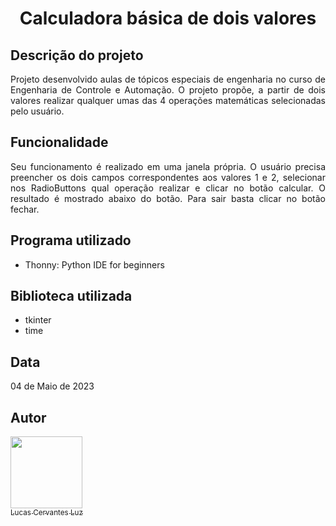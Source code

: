 <h1 align="center"> Calculadora básica de dois valores </h1>

## Descrição do projeto

<p align="justify">
  Projeto desenvolvido aulas de tópicos especiais de engenharia no curso de Engenharia de Controle e Automação. O projeto propõe, a partir de dois valores realizar
qualquer umas das 4 operações matemáticas selecionadas pelo usuário.
</p>

## Funcionalidade

<p align="justify">
  Seu funcionamento é realizado em uma janela própria. O usuário precisa preencher os dois campos correspondentes aos valores 1 e 2, selecionar nos RadioButtons qual
operação realizar e clicar no botão calcular. O resultado é mostrado abaixo do botão. Para sair basta clicar no botão fechar.
</p>

## Programa utilizado

* Thonny: Python IDE for beginners

## Biblioteca utilizada

* tkinter
* time

## Data

04 de Maio de 2023

## Autor

[<img src="https://avatars.githubusercontent.com/u/138393073?v=4" width=115><br><sub>Lucas Cervantes Luz</sub>](https://github.com/Cervas23) 
